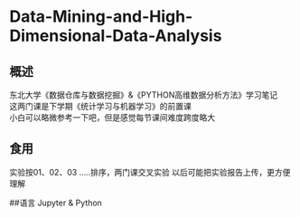 # Data-Mining-and-High-Dimensional-Data-Analysis

## 概述
东北大学《数据仓库与数据挖掘》&《PYTHON高维数据分析方法》学习笔记  
这两门课是下学期《统计学习与机器学习》的前置课  
小白可以略微参考一下吧，但是感觉每节课间难度跨度略大  

## 食用
实验按01、02、03 .....排序，两门课交叉实验
以后可能把实验报告上传，更方便理解

##语言
Jupyter & Python